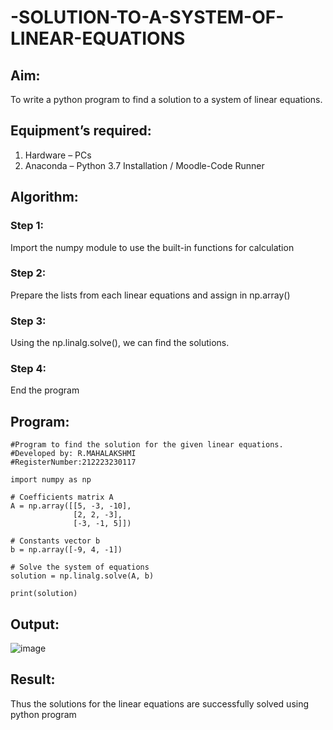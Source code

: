 # -SOLUTION-TO-A-SYSTEM-OF-LINEAR-EQUATIONS
## Aim:
To write a python program to find a solution to a system of linear equations.
## Equipment’s required:
1. 	Hardware – PCs
2. 	Anaconda – Python 3.7 Installation / Moodle-Code Runner
## Algorithm:
### Step 1: 
Import the numpy module to use the built-in functions for calculation
### Step 2: 
Prepare the lists from each linear equations and assign in np.array()
### Step 3: 
Using the np.linalg.solve(), we can find the solutions.
### Step 4: 
End the program
## Program:
```
#Program to find the solution for the given linear equations.
#Developed by: R.MAHALAKSHMI
#RegisterNumber:212223230117

import numpy as np

# Coefficients matrix A
A = np.array([[5, -3, -10],
              [2, 2, -3],
              [-3, -1, 5]])

# Constants vector b
b = np.array([-9, 4, -1])

# Solve the system of equations
solution = np.linalg.solve(A, b)

print(solution)
```
## Output:
![image](https://github.com/Maharavi2006/-SOLUTION-TO-A-SYSTEM-OF-LINEAR-EQUATIONS/assets/154535981/009981e3-5072-4284-833d-db295f6baeaa)

## Result: 
Thus the solutions for the linear equations are successfully solved using python program

